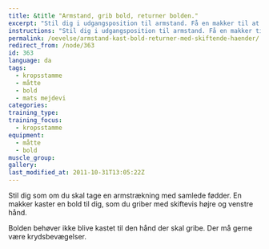 ```yaml
---
title: &title "Armstand, grib bold, returner bolden."
excerpt: "Stil dig i udgangsposition til armstand. Få en makker til at kaste en bold til dig, som du griber og returnerer. Som en udvidelse kan du returnere bolden med skiftevis højre og venstre hånd. Bolden skal ikke kastes til den hånd den skal gribes med. Det vil være fint med krydsbevægelser. Fx gribe ind foran kroppen."
instructions: "Stil dig i udgangsposition til armstand. Få en makker til at kaste en bold til dig, som du griber og returnerer. Som en udvidelse kan du returnere bolden med skiftevis højre og venstre hånd. Bolden skal ikke kastes til den hånd den skal gribes med. Det vil være fint med krydsbevægelser. Fx gribe ind foran kroppen."
permalink: /oevelse/armstand-kast-bold-returner-med-skiftende-haender/
redirect_from: /node/363
id: 363
language: da
tags:
  - kropsstamme
  - måtte
  - bold
  - mats mejdevi
categories:
training_type: 
training_focus: 
  - kropsstamme
equipment:
  - måtte
  - bold
muscle_group:
gallery:
last_modified_at: 2011-10-31T13:05:22Z
---
```


Stil dig som om du skal tage en armstrækning med samlede fødder. En makker kaster en bold til dig, som du griber med skiftevis højre og venstre hånd.

Bolden behøver ikke blive kastet til den hånd der skal gribe. Der må gerne være krydsbevægelser.

